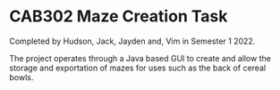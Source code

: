 # CAB302 Maze Creation Task

Completed by Hudson, Jack, Jayden and, Vim in Semester 1 2022.

The project operates through a Java based GUI to create and allow the storage and exportation of mazes for uses such as the back of cereal bowls.
